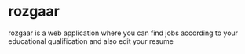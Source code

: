 # rozgaar
rozgaar is a web application where you can find jobs according to your educational qualification and also edit your resume
